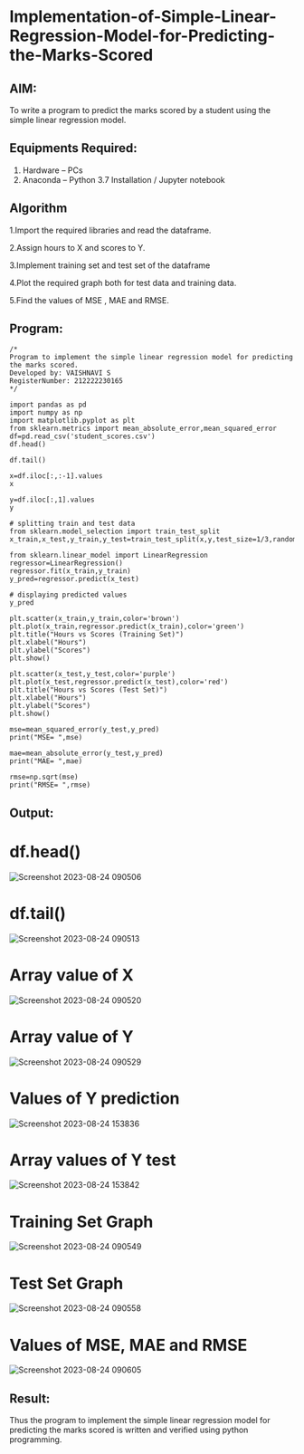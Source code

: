 # Implementation-of-Simple-Linear-Regression-Model-for-Predicting-the-Marks-Scored

## AIM:
To write a program to predict the marks scored by a student using the simple linear regression model.

## Equipments Required:
1. Hardware – PCs
2. Anaconda – Python 3.7 Installation / Jupyter notebook

## Algorithm
1.Import the required libraries and read the dataframe.

2.Assign hours to X and scores to Y.

3.Implement training set and test set of the dataframe

4.Plot the required graph both for test data and training data.

5.Find the values of MSE , MAE and RMSE. 

## Program:
```
/*
Program to implement the simple linear regression model for predicting the marks scored.
Developed by: VAISHNAVI S
RegisterNumber: 212222230165  
*/
```
```
import pandas as pd
import numpy as np
import matplotlib.pyplot as plt
from sklearn.metrics import mean_absolute_error,mean_squared_error
df=pd.read_csv('student_scores.csv')
df.head()

df.tail()

x=df.iloc[:,:-1].values
x

y=df.iloc[:,1].values
y

# splitting train and test data
from sklearn.model_selection import train_test_split
x_train,x_test,y_train,y_test=train_test_split(x,y,test_size=1/3,random_state=0)

from sklearn.linear_model import LinearRegression
regressor=LinearRegression()
regressor.fit(x_train,y_train)
y_pred=regressor.predict(x_test)

# displaying predicted values
y_pred

plt.scatter(x_train,y_train,color='brown')
plt.plot(x_train,regressor.predict(x_train),color='green')
plt.title("Hours vs Scores (Training Set)")
plt.xlabel("Hours")
plt.ylabel("Scores")
plt.show()

plt.scatter(x_test,y_test,color='purple')
plt.plot(x_test,regressor.predict(x_test),color='red')
plt.title("Hours vs Scores (Test Set)")
plt.xlabel("Hours")
plt.ylabel("Scores")
plt.show()

mse=mean_squared_error(y_test,y_pred)
print("MSE= ",mse)

mae=mean_absolute_error(y_test,y_pred)
print("MAE= ",mae)

rmse=np.sqrt(mse)
print("RMSE= ",rmse)
```
## Output:
# df.head()
![Screenshot 2023-08-24 090506](https://github.com/Vaishnavi-saravanan/Implementation-of-Simple-Linear-Regression-Model-for-Predicting-the-Marks-Scored/assets/118541897/10870dc6-ba5b-468e-af3f-1e31b22c1f35)

#  df.tail()
![Screenshot 2023-08-24 090513](https://github.com/Vaishnavi-saravanan/Implementation-of-Simple-Linear-Regression-Model-for-Predicting-the-Marks-Scored/assets/118541897/0a2c55fc-f843-4138-b37d-d3c99a4b0d35)

# Array value of X
![Screenshot 2023-08-24 090520](https://github.com/Vaishnavi-saravanan/Implementation-of-Simple-Linear-Regression-Model-for-Predicting-the-Marks-Scored/assets/118541897/ba2cb443-fcce-435a-b2a3-c81bec14c885)

# Array value of Y
![Screenshot 2023-08-24 090529](https://github.com/Vaishnavi-saravanan/Implementation-of-Simple-Linear-Regression-Model-for-Predicting-the-Marks-Scored/assets/118541897/fc426798-a55b-4dc4-94e9-bb8ba03232f2)

# Values of Y prediction
![Screenshot 2023-08-24 153836](https://github.com/Vaishnavi-saravanan/Implementation-of-Simple-Linear-Regression-Model-for-Predicting-the-Marks-Scored/assets/118541897/787c99ae-159e-4b54-ba44-a1256da439df)

#  Array values of Y test
![Screenshot 2023-08-24 153842](https://github.com/Vaishnavi-saravanan/Implementation-of-Simple-Linear-Regression-Model-for-Predicting-the-Marks-Scored/assets/118541897/c1d00589-2ad4-46ce-98c6-9a6328e30150)

# Training Set Graph
![Screenshot 2023-08-24 090549](https://github.com/Vaishnavi-saravanan/Implementation-of-Simple-Linear-Regression-Model-for-Predicting-the-Marks-Scored/assets/118541897/0cb0ce0d-362d-4764-8627-ce44f2d2298b)

# Test Set Graph
![Screenshot 2023-08-24 090558](https://github.com/Vaishnavi-saravanan/Implementation-of-Simple-Linear-Regression-Model-for-Predicting-the-Marks-Scored/assets/118541897/0c2c108c-4724-4240-80c8-f3cd2b88b640)

# Values of MSE, MAE and RMSE
![Screenshot 2023-08-24 090605](https://github.com/Vaishnavi-saravanan/Implementation-of-Simple-Linear-Regression-Model-for-Predicting-the-Marks-Scored/assets/118541897/64f372d2-8885-4a2a-a277-a1bcb35594c0)

## Result:
Thus the program to implement the simple linear regression model for predicting the marks scored is written and verified using python programming.
